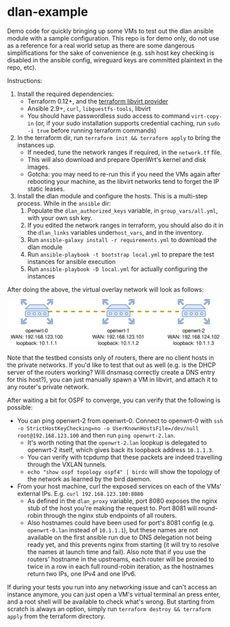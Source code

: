 # dlan-example

Demo code for quickly bringing up some VMs to test out the dlan ansible module with a sample configuration. This repo is for demo only, do not use as a reference for a real world setup as there are some dangerous simplifications for the sake of convenience (e.g. ssh host key checking is disabled in the ansible config, wireguard keys are committed plaintext in the repo, etc).

Instructions:
1. Install the required dependencies:
    * Terraform 0.12+, and the [terraform libvirt provider](https://github.com/dmacvicar/terraform-provider-libvirt)
    * Ansible 2.9+, `curl`, `libguestfs-tools`, libvirt
    * You should have passwordless sudo access to command `virt-copy-in` (or, if your sudo installation supports credential caching, run `sudo -i true` before running terraform commands)
1. In the terraform dir, run `terraform init && terraform apply` to bring the instances up.
    * If needed, tune the network ranges if required, in the `network.tf` file.
    * This will also download and prepare OpenWrt's kernel and disk images.
    * Gotcha: you may need to re-run this if you need the VMs again after rebooting your machine, as the libvirt networks tend to forget the IP static leases.
1. Install the dlan module and configure the hosts. This is a multi-step process. While in the `ansible` dir:
    1. Populate the `dlan_authorized_keys` variable, in `group_vars/all.yml`, with your own ssh key.
    1. If you edited the network ranges in terraform, you should also do it in the `dlan_links` variables under`host_vars`, and in the inventory.
    1. Run `ansible-galaxy install -r requirements.yml` to download the dlan module
    1. Run `ansible-playbook -t bootstrap local.yml` to prepare the test instances for ansible execution
    1. Run `ansible-playbook -D local.yml` for actually configuring the instances

After doing the above, the virtual overlay network will look as follows:

![Testbed layout and configuration](./docs/testbed.svg)

Note that the testbed consists only of routers, there are no client hosts in the private networks. If you'd like to test that out as well (e.g. is the DHCP server of the routers working? Will dnsmasq correctly create a DNS entry for this host?), you can just manually spawn a VM in libvirt, and attach it to any router's private network.

After waiting a bit for OSPF to converge, you can verify that the following is possible:
* You can ping openwrt-2 from openwrt-0. Connect to openwrt-0 with `ssh -o StrictHostKeyChecking=no -o UserKnownHostsFile=/dev/null root@192.168.123.100` and then run `ping openwrt-2.lan`.
    - It's worth noting that the `openwrt-2.lan` loopkup is delegated to openwrt-2 itself, which gives back its loopback address `10.1.1.3`.
    - You can verify with tcpdump that these packets are indeed travelling through the VXLAN tunnels.
    - `echo "show ospf topology ospf4" | birdc` will show the topology of the network as learned by the bird daemon.
* From your host machine, curl the exposed services on each of the VMs' external IPs. E.g. `curl 192.168.123.100:8080`
    - As defined in the `dlan_proxy` variable, port 8080 exposes the nginx stub of the host you're making the request to. Port 8081 will round-robin through the nginx stub endpoints of all routers.
    - Also hostnames could have been used for port's 8081 config (e.g. `openwrt-0.lan` instead of `10.1.1.1`), but these names are not available on the first ansible run due to DNS delegation not being ready yet, and this prevents nginx from starting (it will try to resolve the names at launch time and fail). Also note that if you use the routers' hostname in the upstreams, each router will be proxied to twice in a row in each full round-robin iteration, as the hostnames return two IPs, one IPv4 and one IPv6.

If during your tests you run into any networking issue and can't access an instance anymore, you can just open a VM's virtual terminal an press enter, and a root shell will be available to check what's wrong. But starting from scratch is always an option, simply run `terraform destroy && terraform apply` from the terraform directory.
